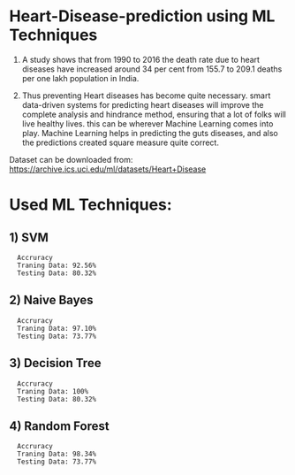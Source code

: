 # Heart-Disease-prediction using ML Techniques

1) A study shows that from 1990 to 2016 the death rate due to heart diseases have increased around 34 per cent from 155.7 to 209.1 deaths per one lakh population in India.

2) Thus preventing Heart diseases has become quite necessary. smart data-driven systems for predicting heart diseases will improve the complete analysis and hindrance method, ensuring that a lot of folks will live healthy lives. this can be wherever Machine Learning comes into play. Machine Learning helps in predicting the guts diseases, and also the predictions created square measure quite correct.

Dataset can be downloaded from: https://archive.ics.uci.edu/ml/datasets/Heart+Disease


# Used ML Techniques:

## 1) SVM
      Accruracy
      Traning Data: 92.56%
      Testing Data: 80.32%
  
## 2) Naive Bayes
      Accruracy
      Traning Data: 97.10%
      Testing Data: 73.77%

## 3) Decision Tree
      Accruracy
      Traning Data: 100%
      Testing Data: 80.32%
  
## 4) Random Forest
      Accruracy
      Traning Data: 98.34%
      Testing Data: 73.77%
